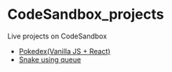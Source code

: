 # CodeSandbox_projects
Live projects on CodeSandbox

- [Pokedex(Vanilla JS + React)](https://codesandbox.io/p/devbox/vanilla-js-react-pokedex-forked-x5975t)
- [Snake using queue](https://codesandbox.io/p/sandbox/snake-using-queue-chnvn5)
